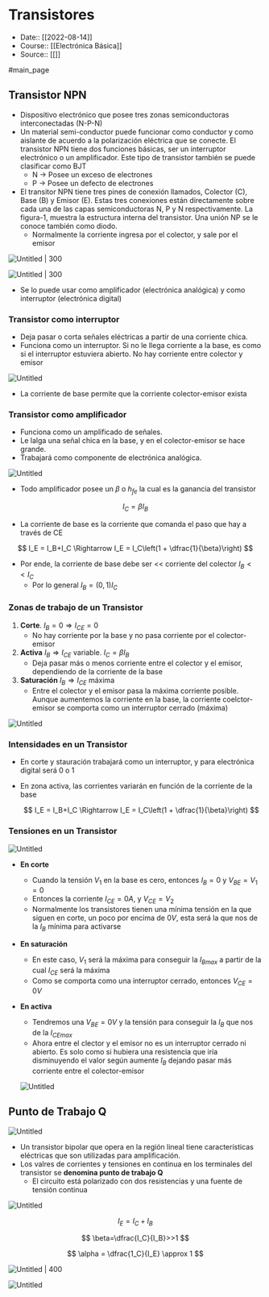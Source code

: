 # Transistores

- Date:: [[2022-08-14]]
- Course:: [[Electrónica Básica]]
- Source:: [[]]

#main_page 

## Transistor NPN

- Dispositivo electrónico que posee tres zonas semiconductoras interconectadas (N-P-N)
- Un material semi-conductor puede funcionar como conductor y como aislante de acuerdo a la polarización eléctrica que se conecte. El transistor NPN tiene dos funciones básicas, ser un interruptor electrónico o un amplificador. Este tipo de transistor también se puede clasificar como BJT
    - N → Posee un exceso de electrones
    - P → Posee un defecto de electrones
- El transitor NPN tiene tres pines de conexión llamados, Colector (C), Base (B) y Emisor (E). Estas tres conexiones están directamente sobre cada una de las capas semiconductoras N, P
y N respectivamente. La figura-1, muestra la estructura interna del transistor. Una unión NP
se le conoce también como diodo.
    - Normalmente la corriente ingresa por el colector, y sale por el emisor

![Untitled | 300](_private/Images/Transistores/Untitled.png)

![Untitled | 300](_private/Images/Transistores/Untitled%201.png)

- Se lo puede usar como amplificador (electrónica analógica) y como interruptor (electrónica digital)

### Transistor como interruptor

- Deja pasar o corta señales eléctricas a partir de una corriente chica.
- Funciona como un interruptor. Si no le llega corriente a la base, es como si el interruptor estuviera abierto. No hay corriente entre colector y emisor

![Untitled](_private/Images/Transistores/Untitled%202.png)

- La corriente de base permite que la corriente colector-emisor exista

### Transistor como amplificador

- Funciona como un amplificado de señales.
- Le lalga una señal chica en la base,  y en el colector-emisor se hace grande.
- Trabajará como componente de electrónica analógica.

![Untitled](_private/Images/Transistores/Untitled%203.png)

- Todo amplificador posee un $\beta$ o $h_{fe}$ la cual es la ganancia del transistor

$$
I_C=\beta I_B
$$

- La corriente de base es la corriente que comanda el paso que hay a través de CE

$$
I_E = I_B+I_C \Rightarrow I_E = I_C\left(1 + \dfrac{1}{\beta}\right)
$$

- Por ende, la corriente de base debe ser << corriente del colector $I_B<<I_C$
    - Por lo general $I_B=(0,1)I_C$

### Zonas de trabajo de un Transistor

1. **Corte**. $I_B=0 \Rightarrow I_{CE}=0$
    - No hay corriente por la base y no pasa corriente por el colector-emisor
2. **Activa** $I_B \Rightarrow I_{CE}$  variable. $I_C=\beta I_B$
    - Deja pasar más o menos corriente entre el colector y el emisor, dependiendo de la corriente de la base
3. **Saturación** $I_B \Rightarrow I_{CE}$  máxima
    - Entre el colector y el emisor pasa la máxima corriente posible. Aunque aumentemos la corriente en la base, la corriente coelctor-emisor se comporta como un interruptor cerrado (máxima)

![Untitled](_private/Images/Transistores/Untitled%204.png)

### Intensidades en un Transistor

- En corte y stauración trabajará como un interruptor, y para electrónica digital será 0 o 1
- En zona activa, las corrientes variarán en función de la corriente de la base
    
    $$
    I_E = I_B+I_C \Rightarrow I_E = I_C\left(1 + \dfrac{1}{\beta}\right)
    $$
    

### Tensiones en un Transistor

![Untitled](_private/Images/Transistores/Untitled%205.png)

- **En corte**
    - Cuando la tensión $V_1$ en la base es cero, entonces $I_B=0$ y $V_{BE}=V_1=0$
    - Entonces la corriente $I_{CE}=0A$, y $V_{CE} = V_2$
    - Normalmente los transistores tienen una mínima tensión en la que siguen en corte, un poco por encima de $0V$, esta será la que nos de la $I_B$ mínima para activarse
- **En saturación**
    - En este caso, $V_1$ será la máxima para conseguir la $I_{Bmax}$ a partir de la cual $I_{CE}$ será la máxima
    - Como se comporta como una interruptor cerrado, entonces $V_{CE} = 0V$
- **En activa**
    - Tendremos una $V_{BE}=0V$ y la tensión para conseguir la $I_B$ que nos de la $I_{CEmax}$
    - Ahora entre el clector y el emisor no es un interruptor cerrado ni abierto. Es solo como si hubiera una resistencia que iría disminuyendo el valor según aumente $I_B$ dejando pasar más corriente entre el colector-emisor
    
    ![Untitled](_private/Images/Transistores/Untitled%206.png)
    
    [](https://www.youtube.com/watch?v=t_k4XkAIvDA&ab_channel=ElTraductordeIngenier%C3%ADa)
    

## Punto de Trabajo Q

![Untitled](_private/Images/Transistores/Untitled%207.png)

- Un transistor bipolar que opera en la región lineal tiene características eléctricas que son utilizadas para amplificación.
- Los valres de corrientes y tensiones en continua en los terminales del transistor se **denomina punto de trabajo Q**
    - El circuito está polarizado con dos resistencias y una fuente de tensión continua
    

![Untitled](_private/Images/Transistores/Untitled%208.png)

$$
I_E=I_C+I_B
$$

$$
\beta=\dfrac{I_C}{I_B}>>1
$$

$$
\alpha = \dfrac{1_C}{I_E} \approx 1 
$$

![Untitled | 400](_private/Images/Transistores/Untitled%209.png)

![Untitled](_private/Images/Transistores/Untitled%2010.png)